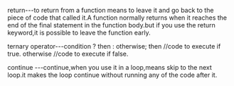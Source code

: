 return---to return from a function means to leave it and go back to the piece of code that called it.A function normally returns when it reaches the end of the final statement in the function body.but if you use the return keyword,it is possible to leave the function early.

ternary operator---condition ? then : otherwise;
then //code to execute if true.
otherwise //code to execute if false.

continue ---continue,when you use it in a loop,means skip to the next loop.it makes the loop continue without running any of the code after it.